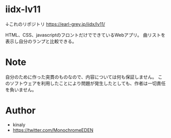 # iidx-lv11
↓これのリポジトリ
https://earl-grey.jp/iidx/lv11/

HTML、CSS、javascriptのフロントだけでできているWebアプリ。
曲リストを表示し自分のランプと比較できる。

# Note
自分のために作った突貫のものなので、内容については何も保証しません。
このソフトウェアを利用したことにより問題が発生したとしても、作者は一切責任を負いません。

# Author

* kinaly
* https://twitter.com/MonochromeEDEN
